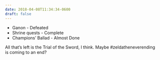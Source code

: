 ```yaml
---
date: 2018-04-08T11:34:34-0600
draft: false
---
```


*   Ganon - Defeated
*   Shrine quests - Complete
*   Champions’ Ballad - Almost Done

All that’s left is the Trial of the Sword, I think. Maybe #zeldatheneverending is coming to an end?

